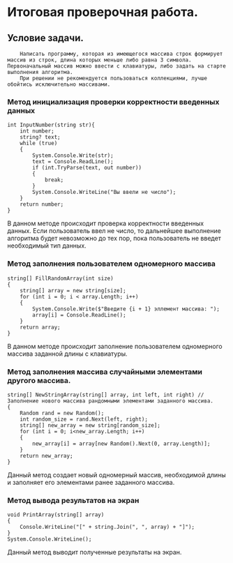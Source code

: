 # Итоговая проверочная работа.

## Условие задачи.
        Написать программу, которая из имеющегося массива строк формирует массив из строк, длина которых меньше либо равна 3 символа. Первоначальный массив можно ввести с клавиатуры, либо задать на старте выполнения алгоритма. 
        При решении не рекомендуется пользоваться коллекциями, лучше обойтись исключительно массивами.

### Метод инициализация проверки корректности введенных данных

    int InputNumber(string str){
        int number;
        string? text;
        while (true)
        {
            System.Console.Write(str);
            text = Console.ReadLine();
            if (int.TryParse(text, out number))
            {
                break;
            }
            System.Console.WriteLine("Вы ввели не число");
        }
        return number;
    }

В данном методе происходит проверка корректности введенных данных.
Если пользователь ввел не число, то дальнейшее выполнение алгоритма будет невозможно до тех пор, пока пользователь не введет необходимый тип данных.

### Метод заполнения пользователем одномерного массива

    string[] FillRandomArray(int size)
    {
        string[] array = new string[size];
        for (int i = 0; i < array.Length; i++)
        {
            System.Console.Write($"Введите {i + 1} эллемент массива: ");
            array[i] = Console.ReadLine();
        }
        return array;
    }

В данном методе происходит заполнение пользователем одномерного массива заданной длины с клавиатуры.

### Метод заполнения массива случайными элементами другого массива.

    string[] NewStringArray(string[] array, int left, int right) // Заполнение нового массива рандомными элементами заданного массива.
    {
        Random rand = new Random();
        int random_size = rand.Next(left, right);
        string[] new_array = new string[random_size];
        for (int i = 0; i<new_array.Length; i++)
        {
            new_array[i] = array[new Random().Next(0, array.Length)];
        }
        return new_array;
    }

Данный метод создает новый одномерный массив, необходимой длины и заполняет его элементами ранее заданного массива.

### Метод вывода результатов на экран

    void PrintArray(string[] array)
    {
        Console.WriteLine("[" + string.Join(", ", array) + "]");
    }
    System.Console.WriteLine();

Данный метод выводит полученные результаты на экран.